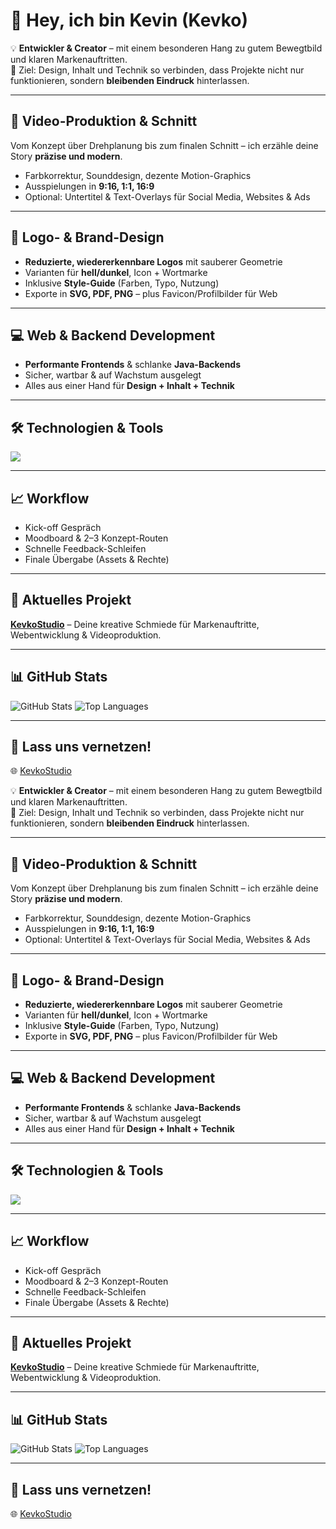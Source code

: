# 👋 Hey, ich bin Kevin (Kevko)

💡 **Entwickler & Creator** – mit einem besonderen Hang zu gutem Bewegtbild und klaren Markenauftritten.  
🎯 Ziel: Design, Inhalt und Technik so verbinden, dass Projekte nicht nur funktionieren, sondern **bleibenden Eindruck** hinterlassen.

---

## 🎥 Video-Produktion & Schnitt
Vom Konzept über Drehplanung bis zum finalen Schnitt – ich erzähle deine Story **präzise und modern**.  
- Farbkorrektur, Sounddesign, dezente Motion-Graphics  
- Ausspielungen in **9:16, 1:1, 16:9**  
- Optional: Untertitel & Text-Overlays für Social Media, Websites & Ads

---

## 🎨 Logo- & Brand-Design
- **Reduzierte, wiedererkennbare Logos** mit sauberer Geometrie  
- Varianten für **hell/dunkel**, Icon + Wortmarke  
- Inklusive **Style-Guide** (Farben, Typo, Nutzung)  
- Exporte in **SVG, PDF, PNG** – plus Favicon/Profilbilder für Web

---

## 💻 Web & Backend Development
- **Performante Frontends** & schlanke **Java-Backends**  
- Sicher, wartbar & auf Wachstum ausgelegt  
- Alles aus einer Hand für **Design + Inhalt + Technik**

---

## 🛠 Technologien & Tools
<p align="left">
  <img src="https://skillicons.dev/icons?i=java,html,css,js,git,github,vscode,figma,ae,pr" />
</p>

---

## 📈 Workflow
- Kick-off Gespräch  
- Moodboard & 2–3 Konzept-Routen  
- Schnelle Feedback-Schleifen  
- Finale Übergabe (Assets & Rechte)

---

## 🚀 Aktuelles Projekt
**[KevkoStudio](https://kevko.studio)** – Deine kreative Schmiede für Markenauftritte, Webentwicklung & Videoproduktion.

---

## 📊 GitHub Stats
<p align="left">
  <img src="https://github-readme-stats.vercel.app/api?username=kevko316&show_icons=true&theme=tokyonight" alt="GitHub Stats" />
  <img src="https://github-readme-stats.vercel.app/api/top-langs/?username=kevko316&layout=compact&theme=tokyonight" alt="Top Languages" />
</p>

---

## 🤝 Lass uns vernetzen!
🌐 [KevkoStudio](https://kevko.studio)  

💡 **Entwickler & Creator** – mit einem besonderen Hang zu gutem Bewegtbild und klaren Markenauftritten.  
🎯 Ziel: Design, Inhalt und Technik so verbinden, dass Projekte nicht nur funktionieren, sondern **bleibenden Eindruck** hinterlassen.

---

## 🎥 Video-Produktion & Schnitt
Vom Konzept über Drehplanung bis zum finalen Schnitt – ich erzähle deine Story **präzise und modern**.  
- Farbkorrektur, Sounddesign, dezente Motion-Graphics  
- Ausspielungen in **9:16, 1:1, 16:9**  
- Optional: Untertitel & Text-Overlays für Social Media, Websites & Ads

---

## 🎨 Logo- & Brand-Design
- **Reduzierte, wiedererkennbare Logos** mit sauberer Geometrie  
- Varianten für **hell/dunkel**, Icon + Wortmarke  
- Inklusive **Style-Guide** (Farben, Typo, Nutzung)  
- Exporte in **SVG, PDF, PNG** – plus Favicon/Profilbilder für Web

---

## 💻 Web & Backend Development
- **Performante Frontends** & schlanke **Java-Backends**  
- Sicher, wartbar & auf Wachstum ausgelegt  
- Alles aus einer Hand für **Design + Inhalt + Technik**

---

## 🛠 Technologien & Tools
<p align="left">
  <img src="https://skillicons.dev/icons?i=java,html,css,js,git,github,vscode,figma,ae,pr" />
</p>

---

## 📈 Workflow
- Kick-off Gespräch  
- Moodboard & 2–3 Konzept-Routen  
- Schnelle Feedback-Schleifen  
- Finale Übergabe (Assets & Rechte)

---

## 🚀 Aktuelles Projekt
**[KevkoStudio](https://kevko.studio)** – Deine kreative Schmiede für Markenauftritte, Webentwicklung & Videoproduktion.

---

## 📊 GitHub Stats
<p align="left">
  <img src="https://github-readme-stats.vercel.app/api?username=kevko316&show_icons=true&theme=tokyonight" alt="GitHub Stats" />
  <img src="https://github-readme-stats.vercel.app/api/top-langs/?username=kevko316&layout=compact&theme=tokyonight" alt="Top Languages" />
</p>

---

## 🤝 Lass uns vernetzen!
🌐 [KevkoStudio](https://kevko.studio)  

